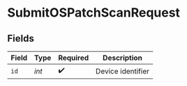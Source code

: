 # SubmitOSPatchScanRequest


## Fields

| Field              | Type               | Required           | Description        |
| ------------------ | ------------------ | ------------------ | ------------------ |
| `id`               | *int*              | :heavy_check_mark: | Device identifier  |